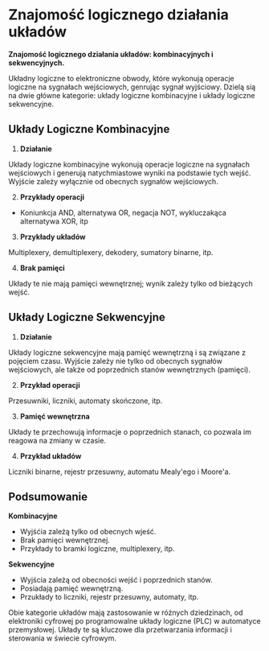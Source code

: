 # **Znajomość logicznego działania układów**

**Znajomość logicznego działania układów: kombinacyjnych i sekwencyjnych.**

Układny logiczne to elektroniczne obwody, które wykonują operacje logiczne na sygnałach wejściowych, genrując sygnał wyjściowy. Dzielą sią na dwie główne kategorie: układy logiczne kombinacyjne i układy logiczne sekwencyjne.

## **Układy Logiczne Kombinacyjne**

1. **Działanie**

Układy logiczne kombinacyjne wykonują operacje logiczne na sygnałach wejściowych i generują natychmiastowe wyniki na podstawie tych wejść. Wyjście zależy wyłącznie od obecnych sygnałów wejściowych.

2. **Przykłady operacji**

-   Koniunkcja AND, alternatywa OR, negacja NOT, wykluczakąca alternatywa XOR, itp

3. **Przykłady układów**

Multiplexery, demultiplexery, dekodery, sumatory binarne, itp.

4. **Brak pamięci**

Układy te nie mają pamięci wewnętrznej; wynik zależy tylko od bieżących wejść.

## **Układy Logiczne Sekwencyjne**

1. **Działanie**

Układy logiczne sekwencyjne mają pamięć wewnętrzną i są związane z pojęciem czasu. Wyjście zależy nie tylko od obecnych sygnałów wejściowych, ale także od poprzednich stanów wewnętrznych (pamięci).

2. **Przykład operacji**

Przesuwniki, liczniki, automaty skończone, itp.

3. **Pamięć wewnętrzna**

Układy te przechowują informacje o poprzednich stanach, co pozwala im reagowa na zmiany w czasie.

4. **Przykład układów**

Liczniki binarne, rejestr przesuwny, automatu Mealy'ego i Moore'a.

## **Podsumowanie**

**Kombinacyjne**

-   Wyjśćia zależą tylko od obecnych wjeść.
-   Brak pamięci wewnętrznej.
-   Przykłady to bramki logiczne, multiplexery, itp.

**Sekwencyjne**

-   Wyjścia zależą od obecności wejść i poprzednich stanów.
-   Posiadają pamięć wewnętrzną.
-   Przukłady to liczniki, rejestr przesuwny, automaty, itp.

Obie kategorie układów mają zastosowanie w różnych dziedzinach, od elektroniki cyfrowej po programowalne układy logiczne (PLC) w automatyce przemysłowej. Układy te są kluczowe dla przetwarzania informacji i sterowania w świecie cyfrowym.
